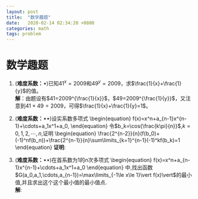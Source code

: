 ```yaml
---
layout: post
title:  "数学趣题"
date:   2020-02-14 02:34:20 +0800
categories: math
tags: problem
---
```


# 数学趣题

1. (**难度系数：$\star$**)已知$41^x=2009$和$49^y=2009$，求$\frac{1}{x}+\frac{1}{y}$的值。   
 **解**：由题设有$41=2009^{\frac{1}{x}}$，$49=2009^{\frac{1}{y}}$，又注意到$41\times 49=2009$，可得$\frac{1}{x}+\frac{1}{y}=1$。

2. (**难度系数：$\star\star$**)设实系数多项式
 \begin{equation}
 f(x)=x^n+a_{n-1}x^{n-1}+\cdots+a_1x^1+a_0,
 \end{equation}
 令$b_k=\cos{\frac{k\pi}{n}}$,$k=0,1,2,\cdots,n$,证明
 \begin{equation}
 \frac{2^{n-2}}{n}(f(b_0)+(-1)^nf(b_n))+\frac{2^{n-1}}{n}\sum\limits_{k=1}^{n-1}(-1)^kf(b_k)=1
 \end{equation}
 **证明**:

3. (**难度系数：$\star\star$**)在首系数为$1$的$n$次多项式
 \begin{equation}
 f(x)=x^n+a_{n-1}x^{n-1}+\cdots+a_1x^1+a_0
 \end{equation}
 中,找出函数$G(a_0,a_1,\cdots,a_{n-1})=\max\limits_{-1\le x\le 1}\vert f(x)\vert$的最小值,并且求出这个这个最小值的最小值点.   
 **解**:

